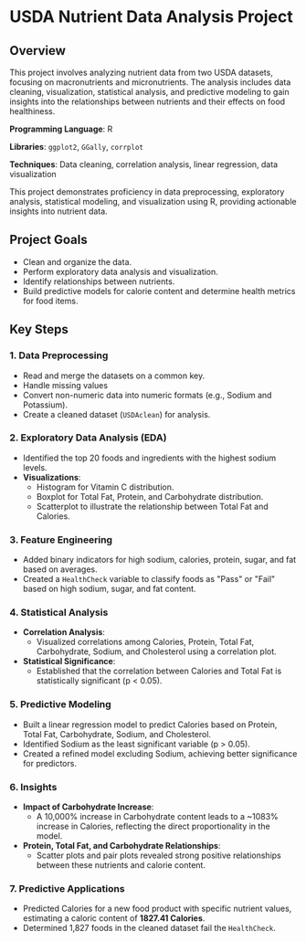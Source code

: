 # USDA Nutrient Data Analysis Project

## Overview
This project involves analyzing nutrient data from two USDA datasets, focusing on macronutrients and micronutrients. The analysis includes data cleaning, visualization, statistical analysis, and predictive modeling to gain insights into the relationships between nutrients and their effects on food healthiness.

**Programming Language**: R

**Libraries**: `ggplot2`, `GGally`, `corrplot`

**Techniques**: Data cleaning, correlation analysis, linear regression, data visualization

This project demonstrates proficiency in data preprocessing, exploratory analysis, statistical modeling, and visualization using R, providing actionable insights into nutrient data.

## Project Goals
- Clean and organize the data.
- Perform exploratory data analysis and visualization.
- Identify relationships between nutrients.
- Build predictive models for calorie content and determine health metrics for food items.

## Key Steps

### 1. Data Preprocessing
- Read and merge the datasets on a common key.
- Handle missing values
- Convert non-numeric data into numeric formats (e.g., Sodium and Potassium).
- Create a cleaned dataset (`USDAclean`) for analysis.

### 2. Exploratory Data Analysis (EDA)
- Identified the top 20 foods and ingredients with the highest sodium levels.
- **Visualizations**:
  - Histogram for Vitamin C distribution.
  - Boxplot for Total Fat, Protein, and Carbohydrate distribution.
  - Scatterplot to illustrate the relationship between Total Fat and Calories.

### 3. Feature Engineering
- Added binary indicators for high sodium, calories, protein, sugar, and fat based on averages.
- Created a `HealthCheck` variable to classify foods as "Pass" or "Fail" based on high sodium, sugar, and fat content.

### 4. Statistical Analysis
- **Correlation Analysis**:
  - Visualized correlations among Calories, Protein, Total Fat, Carbohydrate, Sodium, and Cholesterol using a correlation plot.
- **Statistical Significance**:
  - Established that the correlation between Calories and Total Fat is statistically significant (p < 0.05).

### 5. Predictive Modeling
- Built a linear regression model to predict Calories based on Protein, Total Fat, Carbohydrate, Sodium, and Cholesterol.
- Identified Sodium as the least significant variable (p > 0.05).
- Created a refined model excluding Sodium, achieving better significance for predictors.

### 6. Insights
- **Impact of Carbohydrate Increase**:
  - A 10,000% increase in Carbohydrate content leads to a ~1083% increase in Calories, reflecting the direct proportionality in the model.
- **Protein, Total Fat, and Carbohydrate Relationships**:
  - Scatter plots and pair plots revealed strong positive relationships between these nutrients and calorie content.

### 7. Predictive Applications
- Predicted Calories for a new food product with specific nutrient values, estimating a caloric content of **1827.41 Calories**.
- Determined 1,827 foods in the cleaned dataset fail the `HealthCheck`.
